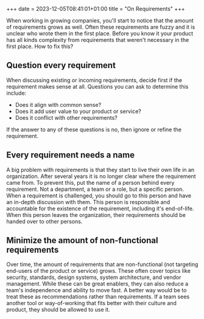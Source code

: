 +++
date = 2023-12-05T08:41:01+01:00
title = "On Requirements"
+++

When working in growing companies, you'll start to notice that the amount of requirements grows as well.
Often these requirements are fuzzy and it is unclear who wrote them in the first place.
Before you know it your product has all kinds complexity from requirements that weren't necessary in the first place.
How to fix this?

## Question every requirement

When discussing existing or incoming requirements, decide first if the requirement makes sense at all.
Questions you can ask to determine this include:

- Does it align with common sense?
- Does it add user value to your product or service?
- Does it conflict with other requirements?

If the answer to any of these questions is no, then ignore or refine the requirement.

## Every requirement needs a name

A big problem with requirements is that they start to live their own life in an organization.
After several years it is no longer clear where the requirement came from.
To prevent this, put the name of a person behind every requirement.
Not a department, a team or a role, but a specific person.
When a requirement is challenged, you should go to this person and have an in-depth discussion with them.
This person is responsible and accountable for the existence of the requirement, including it's end-of-life.
When this person leaves the organization, their requirements should be handed over to other persons.

## Minimize the amount of non-functional requirements

Over time, the amount of requirements that are non-functional (not targeting end-users of the product or service) grows.
These often cover topics like security, standards, design systems, system architecture, and vendor management.
While these can be great enablers, they can also reduce a team's independence and ability to move fast.
A better way would be to treat these as recommendations rather than requirements.
If a team sees another tool or way-of-working that fits better with their culture and product, they should be allowed to use it.
